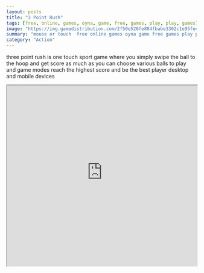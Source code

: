 ```yaml
---
layout: posts
title: "3 Point Rush"
tags: [free, online, games, oyna, game, free, games, play, play, games]
image: "https://img.gamedistribution.com/2f50e526fe884fbabe3302c1e95fee1e.jpg"
summary: "mouse or touch  free online games oyna game free games play play games"
category: "Action"
---
```


three point rush is one touch sport game where you simply swipe the ball to the hoop and get score as much as you can choose various balls to play and game modes reach the highest score and be the best player desktop and mobile devices

<iframe width="100%" height="480px;" src="https://html5.gamedistribution.com/2f50e526fe884fbabe3302c1e95fee1e/"></iframe>